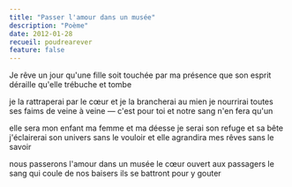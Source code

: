 ```yaml
---
title: "Passer l'amour dans un musée"
description: "Poème"
date: 2012-01-28
recueil: poudrearever
feature: false
---
```


Je rêve un jour qu'une fille soit touchée par ma présence
que son esprit déraille
qu'elle trébuche
et tombe

je la rattraperai par le cœur
et je la brancherai au mien
je nourrirai toutes ses faims
de veine à veine — c'est pour toi
et notre sang n'en fera qu'un

elle sera mon enfant ma femme et ma déesse
je serai son refuge et sa bête
j'éclairerai son univers sans le vouloir
et elle agrandira mes rêves sans le savoir

nous passerons l'amour dans un musée
le cœur ouvert aux passagers
le sang qui coule de nos baisers
ils se battront pour y gouter
